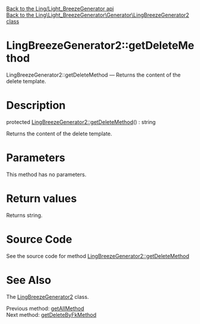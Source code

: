 [Back to the Ling/Light_BreezeGenerator api](https://github.com/lingtalfi/Light_BreezeGenerator/blob/master/doc/api/Ling/Light_BreezeGenerator.md)<br>
[Back to the Ling\Light_BreezeGenerator\Generator\LingBreezeGenerator2 class](https://github.com/lingtalfi/Light_BreezeGenerator/blob/master/doc/api/Ling/Light_BreezeGenerator/Generator/LingBreezeGenerator2.md)


LingBreezeGenerator2::getDeleteMethod
================



LingBreezeGenerator2::getDeleteMethod — Returns the content of the delete template.




Description
================


protected [LingBreezeGenerator2::getDeleteMethod](https://github.com/lingtalfi/Light_BreezeGenerator/blob/master/doc/api/Ling/Light_BreezeGenerator/Generator/LingBreezeGenerator2/getDeleteMethod.md)() : string




Returns the content of the delete template.




Parameters
================

This method has no parameters.


Return values
================

Returns string.








Source Code
===========
See the source code for method [LingBreezeGenerator2::getDeleteMethod](https://github.com/lingtalfi/Light_BreezeGenerator/blob/master/Generator/LingBreezeGenerator2.php#L2144-L2148)


See Also
================

The [LingBreezeGenerator2](https://github.com/lingtalfi/Light_BreezeGenerator/blob/master/doc/api/Ling/Light_BreezeGenerator/Generator/LingBreezeGenerator2.md) class.

Previous method: [getAllMethod](https://github.com/lingtalfi/Light_BreezeGenerator/blob/master/doc/api/Ling/Light_BreezeGenerator/Generator/LingBreezeGenerator2/getAllMethod.md)<br>Next method: [getDeleteByFkMethod](https://github.com/lingtalfi/Light_BreezeGenerator/blob/master/doc/api/Ling/Light_BreezeGenerator/Generator/LingBreezeGenerator2/getDeleteByFkMethod.md)<br>


